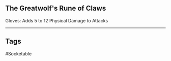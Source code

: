 ## The Greatwolf's Rune of Claws
Gloves: Adds 5 to 12 Physical Damage to Attacks

---
## Tags
#Socketable
